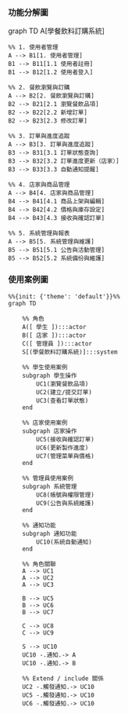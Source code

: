 ### 功能分解圖
graph TD
    A[學餐飲料訂購系統]

    %% 1. 使用者管理
    A --> B1[1. 使用者管理]
    B1 --> B11[1.1 使用者註冊]
    B1 --> B12[1.2 使用者登入]

    %% 2. 餐飲瀏覽與訂購
    A --> B2[2. 餐飲瀏覽與訂購]
    B2 --> B21[2.1 瀏覽餐飲品項]
    B2 --> B22[2.2 新增訂單]
    B2 --> B23[2.3 修改訂單]

    %% 3. 訂單與進度追蹤
    A --> B3[3. 訂單與進度追蹤]
    B3 --> B31[3.1 訂單狀態查詢]
    B3 --> B32[3.2 訂單進度更新（店家）]
    B3 --> B33[3.3 自動通知提醒]

    %% 4. 店家與商品管理
    A --> B4[4. 店家與商品管理]
    B4 --> B41[4.1 商品上架與編輯]
    B4 --> B42[4.2 價格與庫存設定]
    B4 --> B43[4.3 接收與確認訂單]

    %% 5. 系統管理與報表
    A --> B5[5. 系統管理與維護]
    B5 --> B51[5.1 公告與活動管理]
    B5 --> B52[5.2 系統備份與維護]



 

### 使用案例圖
```mermaid
%%{init: {'theme': 'default'}}%%
graph TD

    %% 角色
    A([ 學生 ]):::actor
    B([ 店家 ]):::actor
    C([ 管理員 ]):::actor
    S[(學餐飲料訂購系統)]:::system

    %% 學生使用案例
    subgraph 學生操作
        UC1(瀏覽餐飲品項)
        UC2(建立/提交訂單)
        UC3(查看訂單狀態)
    end

    %% 店家使用案例
    subgraph 店家操作
        UC5(接收與確認訂單)
        UC6(更新製作進度)
        UC7(管理菜單與價格)
    end

    %% 管理員使用案例
    subgraph 系統管理
        UC8(帳號與權限管理)
        UC9(公告與系統維護)
    end

    %% 通知功能
    subgraph 通知功能
        UC10(系統自動通知)
    end

    %% 角色關聯
    A --> UC1
    A --> UC2
    A --> UC3

    B --> UC5
    B --> UC6
    B --> UC7

    C --> UC8
    C --> UC9

    S --> UC10
    UC10 -.通知.-> A
    UC10 -.通知.-> B

    %% Extend / include 關係
    UC2 -.觸發通知.-> UC10
    UC5 -.觸發通知.-> UC10
    UC6 -.觸發通知.-> UC10
```
